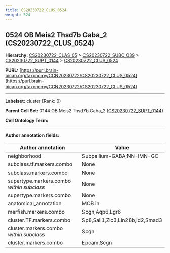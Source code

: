 ```yaml
---
title: CS20230722_CLUS_0524
weight: 524
---
```

## 0524 OB Meis2 Thsd7b Gaba_2 (CS20230722_CLUS_0524)
<b>Hierarchy: </b>
[CS20230722_CLAS_05](../CS20230722_CLAS_05) >
[CS20230722_SUBC_039](../CS20230722_SUBC_039) >
[CS20230722_SUPT_0144](../CS20230722_SUPT_0144) >
[CS20230722_CLUS_0524](../CS20230722_CLUS_0524)

**PURL:** [https://purl.brain-bican.org/taxonomy/CCN20230722/CS20230722_CLUS_0524](https://purl.brain-bican.org/taxonomy/CCN20230722/CS20230722_CLUS_0524)

---


**Labelset:** cluster (Rank: 0)

**Parent Cell Set:** 0144 OB Meis2 Thsd7b Gaba_2 ([CS20230722_SUPT_0144](../CS20230722_SUPT_0144))



**Cell Ontology Term:** 

[MARKER GENES.]: #


---

[TRANSFERRED ANNOTATIONS.]: #


[AUTHOR ANNOTATION FIELDS.]: #


**Author annotation fields:**

| Author annotation | Value |
|-------------------|-------|
|neighborhood|Subpallium-GABA;NN-IMN-GC|
|subclass.tf.markers.combo|None|
|subclass.markers.combo|None|
|supertype.markers.combo _within subclass_|None|
|supertype.markers.combo|None|
|anatomical_annotation|MOB in|
|merfish.markers.combo|Scgn,Aqp6,Lgr6|
|cluster.TF.markers.combo|Sp8,Sall1,Zic3,Lin28b,Id2,Smad3|
|cluster.markers.combo _within subclass_|Scgn|
|cluster.markers.combo|Epcam,Scgn|

